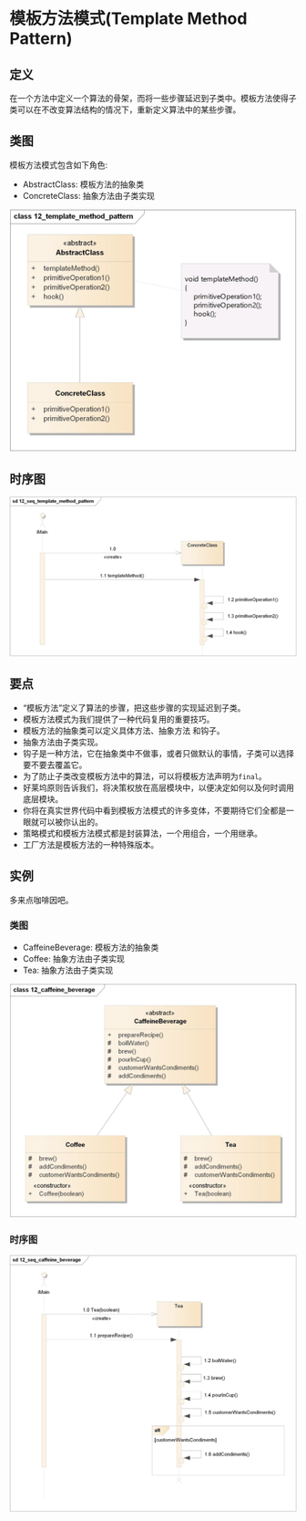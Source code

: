 # 模板方法模式(Template Method Pattern)

## 定义

在一个方法中定义一个算法的骨架，而将一些步骤延迟到子类中。模板方法使得子类可以在不改变算法结构的情况下，重新定义算法中的某些步骤。

## 类图

模板方法模式包含如下角色:

-   AbstractClass: 模板方法的抽象类
-   ConcreteClass: 抽象方法由子类实现

![](../../_static/12_template_method_pattern.jpg)

## 时序图

![](../../_static/12_seq_template_method_pattern.jpg)

## 要点

-   “模板方法”定义了算法的步骤，把这些步骤的实现延迟到子类。
-   模板方法模式为我们提供了一种代码复用的重要技巧。
-   模板方法的抽象类可以定义具体方法、抽象方法 和钩子。
-   抽象方法由子类实现。
-   钩子是一种方法，它在抽象类中不做事，或者只做默认的事情，子类可以选择要不要去覆盖它。
-   为了防止子类改变模板方法中的算法，可以将模板方法声明为`final`。
-   好莱坞原则告诉我们，将决策权放在高层模块中，以便决定如何以及何时调用底层模块。
-   你将在真实世界代码中看到模板方法模式的许多变体，不要期待它们全都是一眼就可以被你认出的。
-   策略模式和模板方法模式都是封装算法，一个用组合，一个用继承。
-   工厂方法是模板方法的一种特殊版本。

## 实例

多来点咖啡因吧。

### 类图

-   CaffeineBeverage: 模板方法的抽象类
-   Coffee: 抽象方法由子类实现
-   Tea: 抽象方法由子类实现

![](../../_static/12_caffeine_beverage.jpg)

### 时序图

![](../../_static/12_seq_caffeine_beverage.jpg)

